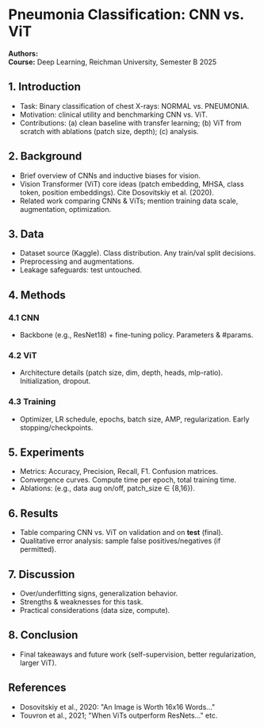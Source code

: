 # Pneumonia Classification: CNN vs. ViT

**Authors:** <Your Names>  
**Course:** Deep Learning, Reichman University, Semester B 2025

## 1. Introduction
- Task: Binary classification of chest X-rays: NORMAL vs. PNEUMONIA.
- Motivation: clinical utility and benchmarking CNN vs. ViT.
- Contributions: (a) clean baseline with transfer learning; (b) ViT from scratch with ablations (patch size, depth); (c) analysis.

## 2. Background
- Brief overview of CNNs and inductive biases for vision.
- Vision Transformer (ViT) core ideas (patch embedding, MHSA, class token, position embeddings). Cite Dosovitskiy et al. (2020).
- Related work comparing CNNs & ViTs; mention training data scale, augmentation, optimization.

## 3. Data
- Dataset source (Kaggle). Class distribution. Any train/val split decisions.
- Preprocessing and augmentations.
- Leakage safeguards: test untouched.

## 4. Methods
### 4.1 CNN
- Backbone (e.g., ResNet18) + fine-tuning policy. Parameters & #params.

### 4.2 ViT
- Architecture details (patch size, dim, depth, heads, mlp-ratio). Initialization, dropout.

### 4.3 Training
- Optimizer, LR schedule, epochs, batch size, AMP, regularization. Early stopping/checkpoints.

## 5. Experiments
- Metrics: Accuracy, Precision, Recall, F1. Confusion matrices.
- Convergence curves. Compute time per epoch, total training time.
- Ablations: (e.g., data aug on/off, patch_size ∈ {8,16}).

## 6. Results
- Table comparing CNN vs. ViT on validation and on **test** (final).
- Qualitative error analysis: sample false positives/negatives (if permitted).

## 7. Discussion
- Over/underfitting signs, generalization behavior.
- Strengths & weaknesses for this task.
- Practical considerations (data size, compute).

## 8. Conclusion
- Final takeaways and future work (self-supervision, better regularization, larger ViT).

## References
- Dosovitskiy et al., 2020: "An Image is Worth 16x16 Words..."
- Touvron et al., 2021; "When ViTs outperform ResNets..." etc.
